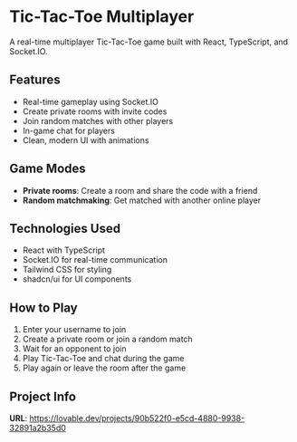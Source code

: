 
# Tic-Tac-Toe Multiplayer

A real-time multiplayer Tic-Tac-Toe game built with React, TypeScript, and Socket.IO.

## Features

- Real-time gameplay using Socket.IO
- Create private rooms with invite codes
- Join random matches with other players
- In-game chat for players
- Clean, modern UI with animations

## Game Modes

- **Private rooms**: Create a room and share the code with a friend
- **Random matchmaking**: Get matched with another online player

## Technologies Used

- React with TypeScript
- Socket.IO for real-time communication
- Tailwind CSS for styling
- shadcn/ui for UI components

## How to Play

1. Enter your username to join
2. Create a private room or join a random match
3. Wait for an opponent to join
4. Play Tic-Tac-Toe and chat during the game
5. Play again or leave the room after the game

## Project Info

**URL**: https://lovable.dev/projects/90b522f0-e5cd-4880-9938-32891a2b35d0
